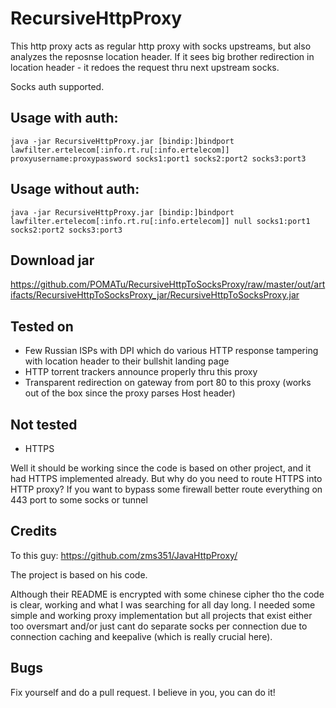 RecursiveHttpProxy
=================

This http proxy acts as regular http proxy with socks upstreams, but also analyzes the reposnse location header.
If it sees big brother redirection in location header - it redoes the request thru next upstream socks.

Socks auth supported.

## Usage with auth:
````
java -jar RecursiveHttpProxy.jar [bindip:]bindport lawfilter.ertelecom[:info.rt.ru[:info.ertelecom]] proxyusername:proxypassword socks1:port1 socks2:port2 socks3:port3
````

## Usage without auth:
```
java -jar RecursiveHttpProxy.jar [bindip:]bindport lawfilter.ertelecom[:info.rt.ru[:info.ertelecom]] null socks1:port1 socks2:port2 socks3:port3
```

## Download jar
https://github.com/POMATu/RecursiveHttpToSocksProxy/raw/master/out/artifacts/RecursiveHttpToSocksProxy_jar/RecursiveHttpToSocksProxy.jar

## Tested on
* Few Russian ISPs with DPI which do various HTTP response tampering with location header to their bullshit landing page
* HTTP torrent trackers announce properly thru this proxy
* Transparent redirection on gateway from port 80 to this proxy (works out of the box since the proxy parses Host header)

## Not tested
* HTTPS

Well it should be working since the code is based on other project, and it had HTTPS implemented already. But why do you need to route HTTPS into HTTP proxy? If you want to bypass some firewall better route everything on 443 port to some socks or tunnel

## Credits
To this guy:
https://github.com/zms351/JavaHttpProxy/

The project is based on his code.

Although their README is encrypted with some chinese cipher tho the code is clear, working and what I was searching for all day long. I needed some simple and working proxy implementation but all projects that exist either too oversmart and/or just cant do separate socks per connection due to connection caching and keepalive (which is really crucial here).

## Bugs
Fix yourself and do a pull request. I believe in you, you can do it!
